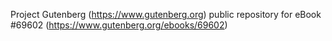 Project Gutenberg (https://www.gutenberg.org) public repository for
eBook #69602 (https://www.gutenberg.org/ebooks/69602)
